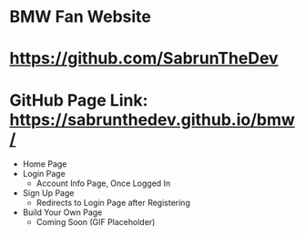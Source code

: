 # BMW Fan Website

# https://github.com/SabrunTheDev

# GitHub Page Link: https://sabrunthedev.github.io/bmw/

- Home Page
- Login Page
  - Account Info Page, Once Logged In
- Sign Up Page
  - Redirects to Login Page after Registering
- Build Your Own Page
  - Coming Soon (GIF Placeholder)
